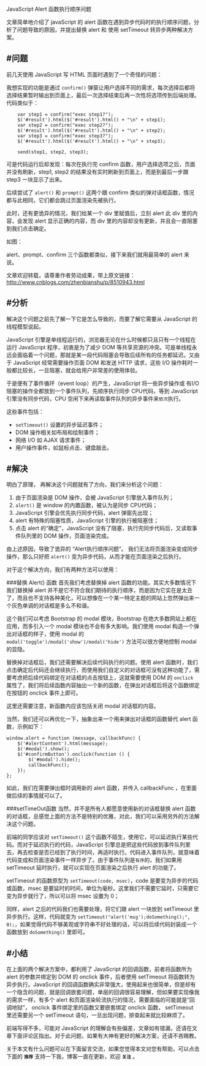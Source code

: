 JavaScript Alert 函数执行顺序问题

文章简单地介绍了 javaScript 的 alert 函数在遇到异步代码时的执行顺序问题，分析了问题导致的原因，并提出替换 alert 和 使用 setTimeout 转异步两种解决方案。

#问题
---
前几天使用 JavaScript 写 HTML 页面时遇到了一个奇怪的问题：

我想实现的功能是通过 `confirm()` 弹窗让用户选择不同的需求，每次选择后都将选择结果暂时输出到页面上，最后一次选择结束后再一次性将选项传到后端处理。
代码类似于：

```
    var step1 = confirm("exec step1?");
    $('#result').html($('#result').html() + "\n" + step1);
    var step2 = confirm("exec step2?");
    $('#result').html($('#result').html() + "\n" + step2);
    var step3 = confirm("exec step3?");
    $('#result').html($('#result').html() + "\n" + step3);

    send(step1, step2, step3);
```

可是代码运行后却发现：每次在执行完 confirm 函数，用户选择选项之后，页面并没有刷新，step1, step2 的结果没有实时刷新到页面上，而是到最后一步跟 step3 一块显示了出来。

后续尝试了 `alert()` 和 `prompt()` 这两个跟 confirm 类似的弹对话框函数，情况都与此相同，它们都会跳过页面渲染先被执行。

此时，还有更诡异的情况，我们给某一个 div 里赋值后，立刻 alert 此 div 里的内容，会发现 alert 显示正确的内容，而 div 里的内容却没有更新，并且会一直阻塞到我们点击确定。

如图：


alert、prompt、confirm 三个函数都类似，接下来我们就用最简单的 alert 来说。

文章欢迎转载，请尊重作者劳动成果，带上原文链接：http://www.cnblogs.com/zhenbianshu/p/8510943.html

#分析
---
解决这个问题之前先了解一下它是怎么导致的，而要了解它需要从 JavaScript 的线程模型说起。

JavaScript 引擎是单线程运行的，浏览器无论在什么时候都只且只有一个线程在运行 JavaScript 程序，初衷是为了减少 DOM 等共享资源的冲突。可是单线程永远会面临着一个问题，那就是某一段代码阻塞会导致后续所有的任务都延迟。又由于 JavaScript 经常需要操作页面 DOM 和发送 HTTP 请求，这些 I/O 操作耗时一般都比较长，一旦阻塞，就会给用户非常差的使用体验。

于是便有了事件循环（event loop）的产生，JavaScript 将一些异步操作或 有I/O 阻塞的操作全都放到一个事件队列，先顺序执行同步 CPU代码，等到 JavaScript 引擎没有同步代码，CPU 空闲下来再读取事件队列的异步事件来`依次`执行。

这些事件包括：

- `setTimeout()` 设置的异步延迟事件；
- DOM 操作相关如布局和绘制事件；
- 网络 I/O 如 AJAX 请求事件；
- 用户操作事件，如鼠标点击、键盘敲击。

#解决
---
明白了原理， 再解决这个问题就有了方向，我们来分析这个问题：

1. 由于页面渲染是 DOM 操作，会被 JavaScript 引擎放入事件队列；
2. `alert()` 是 window 的内置函数，被认为是同步 CPU代码；
3. JavaScript 引擎会优先执行同步代码，alert 弹窗先出现；
4. alert 有特殊的阻塞性质，JavaScript 引擎的执行被阻塞住；
5. 点击 alert 的“确定”，JavaScript 没有了阻塞，执行完同步代码后，又读取事件队列里的 DOM 操作，页面渲染完成。


由上述原因，导致了诡异的 “Alert执行顺序问题”。
我们无法将页面渲染变成同步操作，那么只好把 `alert()` 变为异步代码，从而才能在页面渲染之后执行。

对于这个解决方向，我们有两种方法可以使用：

###替换 Alert() 函数
首先我们考虑替换掉 alert 函数的功能。其实大多数情况下我们替换掉 alert 并不是它不符合我们期待的执行顺序，而是因为它实在是太丑了，而且也不支持各种美化，可以想像在一个某一特定主题的网站上忽然弹出来一个灰色单调的对话框是多么不和谐。

这个我们可以考虑 Bootstrap 的 modal 模块，Bootstrap 在绝大多数网站上都在应用，而多引入一个 modal 模块也不会有多大影响。我们使用 modal 构造一个弹出对话框的样子，使用 modal 的 `modal('toggle')/modal('show')/modal('hide')` 方法可以很方便地控制 modal 的显隐。

替换掉对话框后，我们还需要解决后续代码执行的问题。使用 alert 函数时，我们点击确定后代码还会继续执行，而使用我们自定义的对话框可没有这种功能了，需要考虑把后续代码绑定在对话框的点击按钮上，这就需要使用 DOM 的 `onclick` 属性了，我们将后续函数内容抽出一个新的函数，在弹出对话框后将这个函数绑定在按钮的 onclick 事件上即可。

这里还需要注意，新函数内应该包括关闭 modal 对话框的内容。

当然，我们还可以再优化一下，抽象出来一个用来弹出对话框的函数替代 alert 函数，示例如下：

```
window.alert = function (message, callbackFunc) {
    $('#alertContent').html(message);
    $('#modal').show();
    $('#confirmButton').onclick(function () {
        $('#modal').hide();
        callbackFunc();
    });
};
```
如此，我们在需要弹出框时调用新的 alert 函数，并传入 callbackFunc ，在里面做后续的事情就可以了。

###setTimeOut函数
当然，并不是所有人都愿意使用新的对话框替换 alert 函数的对话框，总感觉上面的方法不是特别的优雅，对此，我们可以采用另外的方法解决这个问题。

前端的同学应该对 `setTimeout()` 这个函数不陌生，使用它，可以延迟执行某些代码。而对于延迟执行的代码，JavaScript 引擎总是把这些代码放到事件队列里去，再去检查是否已经到了执行时间，再适时执行。代码进入事件队列，就意味着代码变成和页面渲染事件一样异步了。由于事件队列是`有序`的，我们如果用 setTimeout 延时执行，就可以实现在页面渲染之后执行 alert 的功能了。

setTimeout 的函数原型为 `setTimeout(code, msec)`，code 是要变为异步的代码或函数，msec 是要延时的时间，单位为毫秒。这里我们不需要它延时，只需要它变为异步就行了，所以可以将 msec 设置为 0；

同样，alert 之后的代码我们也需要处理，将它们跟 alert 一块放到 setTimeout 里异步执行。这样，代码就变为 `setTimeout("alert('msg');doSomething();", 0);`，如果觉得代码不够美观或字符串不好处理的话，可以将后续代码封装成一个函数放到 `doSomething()` 里即可。

#小结
---
在上面的两个解决方案中，都利用了 JavaScript 的回调函数，前者将函数所为 alert 的参数并绑定到 DOM 的 onclick 事件，后者使用 setTimeout 将函数转为异步执行。JavaScript 的回调函数确实非常强大，使用起来也很简单，但是却有一个隐含的问题，就是回调嵌套问题，单层的回调很容易理解，但如果要实现像我的需求一样，有多个 alert 和页面渲染轮流执行的情况，需要面临的可能就是“回调地狱”， onclick 事件绑定里的函数又要嵌套绑定 onclick 函数， setTimeout 里还需要另一个 setTimeout 语句，一旦出现问题，排查起来就比较麻烦了。

前端写得不多，可能对 JavaScript 的理解会有些偏差，文章如有错漏，还请在文章下面评论区指出。对于此问题，如果有大神有更好的解决方案，还请不吝赐教。

关于本文有什么问题可以在下面留言交流，如果您觉得本文对您有帮助，可以点击下面的 **`推荐`** 支持一下我，博客一直在更新，欢迎 **`关注`** 。